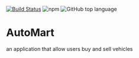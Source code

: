 [![Build Status](https://travis-ci.org/patrickmitchell87/AutoMart.svg?branch=master)](https://travis-ci.org/patrickmitchell87/AutoMart)
<img alt="npm" src="https://img.shields.io/npm/v/3.svg">
![GitHub top language](https://img.shields.io/github/languages/top/patrickmitchell87/AutoMart.svg)


# AutoMart
an application that allow users buy and sell vehicles
